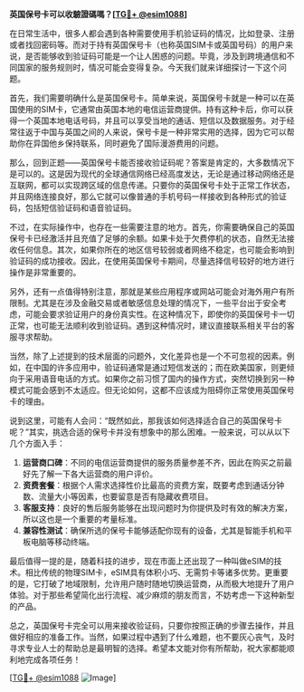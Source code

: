 **英国保号卡可以收驗證碼嗎？[[TG💪+ @esim1088](https://t.me/s/esim1088)]**

在日常生活中，很多人都会遇到各种需要使用手机验证码的情况，比如登录、注册或者找回密码等。而对于持有英国保号卡（也称英国SIM卡或英国号码）的用户来说，是否能够收到验证码可能是一个让人困惑的问题。毕竟，涉及到跨境通信和不同国家的服务规则时，情况可能会变得复杂。今天我们就来详细探讨一下这个问题。

首先，我们需要明确什么是英国保号卡。简单来说，英国保号卡就是一种可以在英国使用的SIM卡，它通常由英国本地的电信运营商提供。持有这种卡后，你可以获得一个英国本地电话号码，并且可以享受当地的通话、短信以及数据服务。对于经常往返于中国与英国之间的人来说，保号卡是一种非常实用的选择，因为它可以帮助你在异国他乡保持联系，同时避免了国际漫游费用的问题。

那么，回到正题——英国保号卡能否接收验证码呢？答案是肯定的，大多数情况下是可以的。这是因为现代的全球通信网络已经高度发达，无论是通过移动网络还是互联网，都可以实现跨区域的信息传递。只要你的英国保号卡处于正常工作状态，并且网络连接良好，那么它就可以像普通的手机号码一样接收到各种形式的验证码，包括短信验证码和语音验证码。

不过，在实际操作中，也存在一些需要注意的地方。首先，你需要确保自己的英国保号卡已经激活并且充值了足够的余额。如果卡处于欠费停机的状态，自然无法接收任何信息。其次，如果你所在的地区信号较弱或者网络不稳定，也可能会影响到验证码的成功接收。因此，在使用英国保号卡期间，尽量选择信号较好的地方进行操作是非常重要的。

另外，还有一点值得特别注意，那就是某些应用程序或网站可能会对海外用户有所限制。尤其是在涉及金融交易或者敏感信息处理的情况下，一些平台出于安全考虑，可能会要求验证用户的身份真实性。在这种情况下，即使你的英国保号卡一切正常，也可能无法顺利收到验证码。遇到这种情况时，建议直接联系相关平台的客服寻求帮助。

当然，除了上述提到的技术层面的问题外，文化差异也是一个不可忽视的因素。例如，在中国的许多应用中，验证码通常是通过短信发送的；而在欧美国家，则更倾向于采用语音电话的方式。如果你之前习惯了国内的操作方式，突然切换到另一种模式可能会感到不太适应。但无论如何，这都不应该成为阻碍你正常使用英国保号卡的理由。

说到这里，可能有人会问：“既然如此，那我该如何选择适合自己的英国保号卡呢？”其实，挑选合适的保号卡并没有想象中的那么困难。一般来说，可以从以下几个方面入手：

1. **运营商口碑**：不同的电信运营商提供的服务质量参差不齐，因此在购买之前最好先了解一下各大运营商的用户评价。
2. **资费套餐**：根据个人需求选择性价比最高的资费方案，既要考虑到通话分钟数、流量大小等因素，也要留意是否有隐藏收费项目。
3. **客服支持**：良好的售后服务能够在出现问题时为你提供及时有效的解决方案，所以这也是一个重要的考量标准。
4. **兼容性测试**：确保所选的保号卡能够适配你现有的设备，尤其是智能手机和平板电脑等移动终端。

最后值得一提的是，随着科技的进步，现在市面上还出现了一种叫做eSIM的技术。相比传统的物理SIM卡，eSIM具有体积小巧、无需剪卡等诸多优势。更重要的是，它打破了地域限制，允许用户随时随地切换运营商，从而极大地提升了用户体验。对于那些希望简化出行流程、减少麻烦的朋友而言，不妨考虑一下这种新型的产品。

总之，英国保号卡完全可以用来接收验证码，只要你按照正确的步骤去操作，并且做好相应的准备工作。当然，如果过程中遇到了什么难题，也不要灰心丧气，及时寻求专业人士的帮助总是最明智的选择。希望本文能对你有所帮助，祝大家都能顺利地完成各项任务！

[[TG💪+ @esim1088](https://t.me/s/esim1088) ![Image](https://i.postimg.cc/4NQfJmqS/Snipaste-2025-05-13-00-14-12.png)]